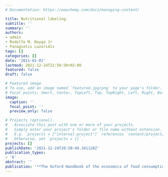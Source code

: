 ```yaml
---
# Documentation: https://wowchemy.com/docs/managing-content/

title: Nutritional labeling.
subtitle: ''
summary: ''
authors:
- admin
- Rodolfo M. Nayga Jr
- Panagiotis Lazaridis
tags: []
categories: []
date: '2011-01-01'
lastmod: 2021-12-24T22:50:50+02:00
featured: false
draft: false

# Featured image
# To use, add an image named `featured.jpg/png` to your page's folder.
# Focal points: Smart, Center, TopLeft, Top, TopRight, Left, Right, BottomLeft, Bottom, BottomRight.
image:
  caption: ''
  focal_point: ''
  preview_only: false

# Projects (optional).
#   Associate this post with one or more of your projects.
#   Simply enter your project's folder or file name without extension.
#   E.g. `projects = ["internal-project"]` references `content/project/deep-learning/index.md`.
#   Otherwise, set `projects = []`.
projects: []
publishDate: '2021-12-24T20:50:49.341120Z'
publication_types: 
- '6'
abstract: ''
publication: '**The Oxford Handbook of the economics of food consumption and policy**'
---
```

